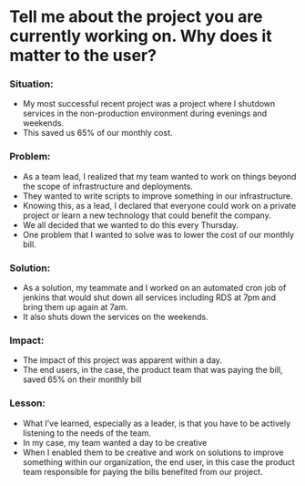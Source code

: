 # Tell me about the project you are currently working on. Why does it matter to the user?

### Situation:
- My most successful recent project was a project where I shutdown services in the non-production environment during evenings and weekends. 
- This saved us 65% of our monthly cost. 

### Problem:
- As a team lead, I realized that my team wanted to work on things beyond the scope of infrastructure and deployments. 
- They wanted to write scripts to improve something in our infrastructure. 
- Knowing this, as a lead, I declared that everyone could work on a private project or learn a new technology that could benefit the company.
- We all decided that we wanted to do this every Thursday. 
- One problem that I wanted to solve was to lower the cost of our monthly bill.

### Solution:
- As a solution, my teammate and I worked on an automated cron job of jenkins that would shut down all services including RDS at 7pm and bring them up again at 7am. 
- It also shuts down the services on the weekends. 

### Impact: 
- The impact of this project was apparent within a day. 
- The end users, in the case, the product team that was paying the bill, saved 65% on their monthly bill

### Lesson:
- What I’ve learned, especially as a leader, is that you have to be actively listening to the needs of the team. 
- In my case, my team wanted a day to be creative
- When I enabled them to be creative and work on solutions to improve something within our organization, the end user, in this case the product team responsible for paying the bills benefited from our project.  

